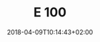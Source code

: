 ---
title: "E 100"
date: 2018-04-09T10:14:43+02:00
draft: true
description: "Requires two sediment filters. The filter replacement frequency depends on the quality of original water. It normally requires replacing the filter every one to two months."
product:
    type:
        diesel: false
    image: "/images/e-100.png"
    name: "E–100h"
    size:
        width: "700"
        depth: "450"
        height: "410"
        weight: "75"
    wpa:
        seawater: "100"
        sweetwater: "200"
    power: "220V / 10A / 2.2kW / AC"
    operation: "10"
---
